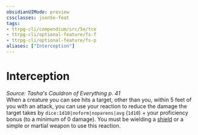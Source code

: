 ```yaml
---
obsidianUIMode: preview
cssclasses: json5e-feat
tags:
- ttrpg-cli/compendium/src/5e/tce
- ttrpg-cli/optional-feature/fs-f
- ttrpg-cli/optional-feature/fs-p
aliases: ["Interception"]
---
```

# Interception
*Source: Tasha's Cauldron of Everything p. 41*  
When a creature you can see hits a target, other than you, within 5 feet of you with an attack, you can use your reaction to reduce the damage the target takes by `dice:1d10|noform|noparens|avg` (`1d10`) + your proficiency bonus (to a minimum of 0 damage). You must be wielding a [shield](3-Mechanics/CLI/items/shield.md) or a simple or martial weapon to use this reaction.